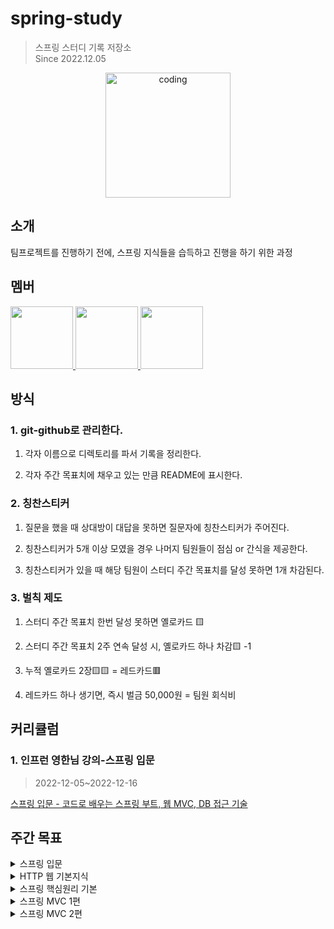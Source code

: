 # spring-study
> 스프링 스터디 기록 저장소   
Since 2022.12.05
<p align="center">
  <img src="https://user-images.githubusercontent.com/62877858/205857298-604a2471-f77d-47cd-bf0f-6c2db922059c.png" alt="coding" width="200px" />
</p>

## 소개

팀프로젝트를 진행하기 전에, 스프링 지식들을 습득하고 진행을 하기 위한 과정

## 멤버

<p>
<a href="https://github.com/gyeongmin1120">
  <img src="https://github.com/gyeongmin1120.png" width="100">
</a>
<a href="https://github.com/Chan-Pumpkin">
  <img src="https://github.com/Chan-Pumpkin.png" width="100">
</a>
<a href="https://github.com/kitseok">
  <img src="https://github.com/kitseok.png" width="100">
</a>
</p>

## 방식

### 1. git-github로 관리한다.

1) 각자 이름으로 디렉토리를 파서 기록을 정리한다.

2) 각자 주간 목표치에 채우고 있는 만큼 README에 표시한다.

### 2. 칭찬스티커

1) 질문을 했을 때 상대방이 대답을 못하면 질문자에 칭찬스티커가 주어진다.

2) 칭찬스티커가 5개 이상 모였을 경우 나머지 팀원들이 점심 or 간식을 제공한다.

3) 칭찬스티커가 있을 때 해당 팀원이 스터디 주간 목표치를 달성 못하면 1개 차감된다.

### 3. 벌칙 제도

1) 스터디 주간 목표치 한번 달성 못하면 옐로카드 🟨 

2) 스터디 주간 목표치 2주 연속 달성 시, 옐로카드 하나 차감🟨 -1

3) 누적 옐로카드 2장🟨🟨 = 레드카드🟥

4) 레드카드 하나 생기면, 즉시 벌금 50,000원 = 팀원 회식비

## 커리큘럼

### 1. 인프런 영한님 강의-스프링 입문
> 2022-12-05~2022-12-16    
<a href="https://www.inflearn.com/course/%EC%8A%A4%ED%94%84%EB%A7%81-%EC%9E%85%EB%AC%B8-%EC%8A%A4%ED%94%84%EB%A7%81%EB%B6%80%ED%8A%B8">
스프링 입문 - 코드로 배우는 스프링 부트, 웹 MVC, DB 접근 기술
</a>

## 주간 목표

<details>
  <summary>스프링 입문</summary>
  <div markdown="1">

  #### 2022-12-05~09 주간 목표
  :book: 스프링 입문 : 섹션1 ~ 섹션5
  
  | 멤버 | 진행 상황 |
  | --- | --- |
  | 유경민 | 완료 |
  | 박찬호 | 완료 |
  | 박기석 | 완료 |

  <br/>
  
  #### 2022-12-12~16 주간 목표
  :book: 스프링 입문 : 섹션6 ~ 섹션7
  
  | 멤버 | 진행 상황 |
  | --- | --- |
  | 유경민 | 🟨 (완료) |
  | 박찬호 | 🟨 (완료) |
  | 박기석 | 완료 |

  <br/>
  </div>
</details>

<details>
  <summary>HTTP 웹 기본지식</summary>
  <div markdown="1">

  #### 2022-12-17~23 주간 목표
  :book: HTTP 웹 기본지식 : 섹션1 ~ 섹션4
  | 멤버 | 진행 상황 |
  | --- | --- |
  | 유경민 | 완료 |
  | 박찬호 | 완료 |
  | 박기석 | 완료 |

  <br/>
  
  #### 2022-12-26~30 주간 목표
  :book: HTTP 웹 기본지식 : 섹션5 ~ 섹션8
  | 멤버 | 진행 상황 |
  | --- | --- |
  | 유경민 | 완료 |
  | 박찬호 | 완료 |
  | 박기석 | 완료 |
  
  <br/>
    
  </div>
</details>

<details>
  <summary>스프링 핵심원리 기본</summary>
  <div markdown="1">

  #### 2023-01-02~08 주간 목표
  :book: 스프링 핵심원리 기본 : 섹션1 ~ 섹션3.6
  | 멤버 | 진행 상황 |
  | --- | --- |
  | 유경민 | 완료 |
  | 박찬호 | 완료 |
  | 박기석 | 완료 |

  <br/>
  
  #### 2023-01-09~15 주간 목표
  :book: 스프링 핵심원리 기본 : 섹션3.7 ~ 섹션6
  | 멤버 | 진행 상황 |
  | --- | --- |
  | 유경민 | 완료 |
  | 박찬호 | 🟨 (완료) |
  | 박기석 | 완료 |
  
  <br/>

  #### 2023-01-16~29 주간 목표
  :book: 스프링 핵심원리 기본 : 섹션7 ~ 섹션9
  | 멤버 | 진행 상황 |
  | --- | --- |
  | 유경민 | 완료 |
  | 박찬호 | 완료 |
  | 박기석 | 완료 |
  
  <br/>
  
</div>
</details>

<details>
  <summary>스프링 MVC 1편</summary>
  <div markdown="1">

  #### 2023-01-30~02-05 주간 목표
  :book: 스프링 MVC 1편 : 섹션1 ~ 섹션3.3
  | 멤버 | 진행 상황 |
  | --- | --- |
  | 유경민 | 완료 |
  | 박찬호 | 완료 |
  | 박기석 | 완료 |

  <br/>
  
  #### 2023-02-06~02-12 주간 목표
  :book: 스프링 MVC 1편 : 섹션3.4 ~ 섹션5.3
  | 멤버 | 진행 상황 |
  | --- | --- |
  | 유경민 | 완료 |
  | 박찬호 | 완료 |
  | 박기석 | 완료 |

  <br/>
  
  #### 2023-02-13~02-19 주간 목표
  :book: 스프링 MVC 1편 : 섹션5.4 ~ 섹션6.10
  | 멤버 | 진행 상황 |
  | --- | --- |
  | 유경민 | 완료 |
  | 박찬호 | 완료 |
  | 박기석 | 완료 |

  <br/>
  
  #### 2023-02-27~03-05 휴가

  <br/>
  
  #### 2023-02-20~03-12 주간 목표
  :book: 스프링 MVC 1편 : 섹션6.11 ~ 섹션7
  | 멤버 | 진행 상황 |
  | --- | --- |
  | 유경민 | 완료 |
  | 박찬호 | 🟨 (완료)|
  | 박기석 | 완료 |

  <br/>
  
  </div>
</details>

<details>
  <summary>스프링 MVC 2편</summary>
  <div markdown="1">

  #### 2023-03-13~03-19 주간 목표
  :book: 스프링 MVC 2편 : 섹션1 ~ 섹션2.3
  | 멤버 | 진행 상황 |
  | --- | --- |
  | 유경민 | 완료 |
  | 박찬호 | 완료 |
  | 박기석 | 완료 |

   <br/>
    
  #### 2023-03-20~03-26 주간 목표
  :book: 스프링 MVC 2편 : 섹션2.4 ~ 섹션4.5
  | 멤버 | 진행 상황 |
  | --- | --- |
  | 유경민 | 완료 |
  | 박찬호 | 완료 |
  | 박기석 | 완료 |
  
  
  #### 2023-03-27~04-02 주간 목표
  :book: 스프링 MVC 2편 : 섹션4.6 ~ 섹션5.9
  | 멤버 | 진행 상황 |
  | --- | --- |
  | 유경민 |  |
  | 박찬호 |  |
  | 박기석 | 완료 |

   <br/>
  </div>
</details>




